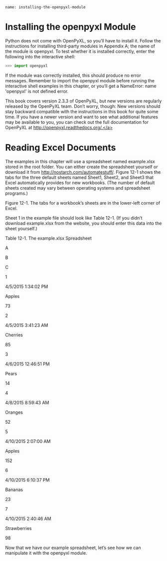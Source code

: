 ```ngMeta
name: installing-the-openpyxl-module
```
# Installing the openpyxl Module
Python does not come with OpenPyXL, so you’ll have to install it. Follow the instructions for installing third-party modules in Appendix A; the name of the module is openpyxl. To test whether it is installed correctly, enter the following into the interactive shell:

```python
>>> import openpyxl
```
If the module was correctly installed, this should produce no error messages. Remember to import the openpyxl module before running the interactive shell examples in this chapter, or you’ll get a NameError: name 'openpyxl' is not defined error.

This book covers version 2.3.3 of OpenPyXL, but new versions are regularly released by the OpenPyXL team. Don’t worry, though: New versions should stay backward compatible with the instructions in this book for quite some time. If you have a newer version and want to see what additional features may be available to you, you can check out the full documentation for OpenPyXL at <span><a href=" http://openpyxl.readthedocs.org/."> http://openpyxl.readthedocs.org/.</a></span>

# Reading Excel Documents
The examples in this chapter will use a spreadsheet named example.xlsx stored in the root folder. You can either create the spreadsheet yourself or download it from <span><a href="http://nostarch.com/automatestuff/">http://nostarch.com/automatestuff/</a></span>. Figure 12-1 shows the tabs for the three default sheets named Sheet1, Sheet2, and Sheet3 that Excel automatically provides for new workbooks. (The number of default sheets created may vary between operating systems and spreadsheet programs.)

<!-- ![image](assets/000024.jpg)
 -->
Figure 12-1. The tabs for a workbook’s sheets are in the lower-left corner of Excel.

Sheet 1 in the example file should look like Table 12-1. (If you didn’t download example.xlsx from the website, you should enter this data into the sheet yourself.)

Table 12-1. The example.xlsx Spreadsheet

 	
A

B

C

1

4/5/2015 1:34:02 PM

Apples

73

2

4/5/2015 3:41:23 AM

Cherries

85

3

4/6/2015 12:46:51 PM

Pears

14

4

4/8/2015 8:59:43 AM

Oranges

52

5

4/10/2015 2:07:00 AM

Apples

152

6

4/10/2015 6:10:37 PM

Bananas

23

7

4/10/2015 2:40:46 AM

Strawberries

98

Now that we have our example spreadsheet, let’s see how we can manipulate it with the openpyxl module.

